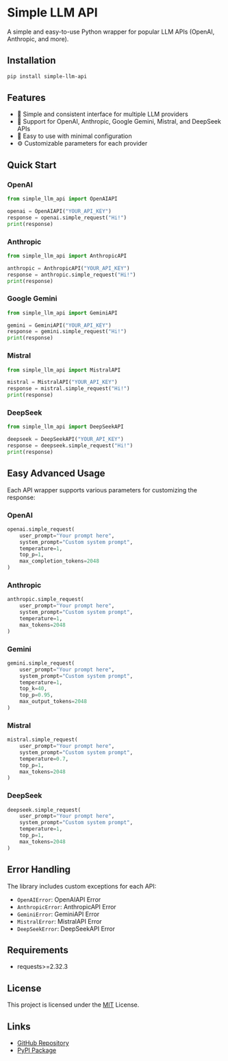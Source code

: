 # Simple LLM API

A simple and easy-to-use Python wrapper for popular LLM APIs (OpenAI, Anthropic, and more).

## Installation

```bash
pip install simple-llm-api
```

## Features

- 🎯 Simple and consistent interface for multiple LLM providers
- 🤖 Support for OpenAI, Anthropic, Google Gemini, Mistral, and DeepSeek APIs
- 🚀 Easy to use with minimal configuration
- ⚙️ Customizable parameters for each provider

## Quick Start

### OpenAI

```python
from simple_llm_api import OpenAIAPI

openai = OpenAIAPI("YOUR_API_KEY")
response = openai.simple_request("Hi!")
print(response)
```

### Anthropic

```python
from simple_llm_api import AnthropicAPI

anthropic = AnthropicAPI("YOUR_API_KEY")
response = anthropic.simple_request("Hi!")
print(response)
```

### Google Gemini

```python
from simple_llm_api import GeminiAPI

gemini = GeminiAPI("YOUR_API_KEY")
response = gemini.simple_request("Hi!")
print(response)
```

### Mistral

```python
from simple_llm_api import MistralAPI

mistral = MistralAPI("YOUR_API_KEY")
response = mistral.simple_request("Hi!")
print(response)
```

### DeepSeek

```python
from simple_llm_api import DeepSeekAPI

deepseek = DeepSeekAPI("YOUR_API_KEY")
response = deepseek.simple_request("Hi!")
print(response)
```

## Easy Advanced Usage

Each API wrapper supports various parameters for customizing the response:

### OpenAI
```python
openai.simple_request(
    user_prompt="Your prompt here",
    system_prompt="Custom system prompt",
    temperature=1,
    top_p=1,
    max_completion_tokens=2048
)
```

### Anthropic
```python
anthropic.simple_request(
    user_prompt="Your prompt here",
    system_prompt="Custom system prompt",
    temperature=1,
    max_tokens=2048
)
```

### Gemini
```python
gemini.simple_request(
    user_prompt="Your prompt here",
    system_prompt="Custom system prompt",
    temperature=1,
    top_k=40,
    top_p=0.95,
    max_output_tokens=2048
)
```

### Mistral
```python
mistral.simple_request(
    user_prompt="Your prompt here",
    system_prompt="Custom system prompt",
    temperature=0.7,
    top_p=1,
    max_tokens=2048
)
```

### DeepSeek
```python
deepseek.simple_request(
    user_prompt="Your prompt here",
    system_prompt="Custom system prompt",
    temperature=1,
    top_p=1,
    max_tokens=2048
)
```

## Error Handling

The library includes custom exceptions for each API:

- `OpenAIError`: OpenAIAPI Error
- `AnthropicError`: AnthropicAPI Error
- `GeminiError`: GeminiAPI Error
- `MistralError`: MistralAPI Error
- `DeepSeekError`: DeepSeekAPI Error

## Requirements

- requests>=2.32.3

## License

This project is licensed under the [MIT](https://choosealicense.com/licenses/mit/) License.

## Links

- [GitHub Repository](https://github.com/SoAp9035/simple-llm-api)
- [PyPI Package](https://pypi.org/project/simple-llm-api/)
